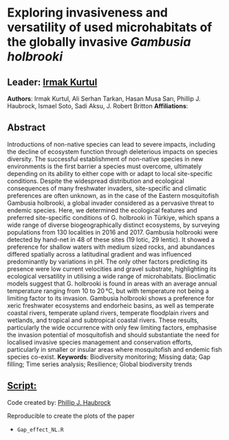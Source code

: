 
# Exploring invasiveness and versatility of used microhabitats of the globally invasive *Gambusia holbrooki*
## Leader: <a href="https://www.researchgate.net/profile/Irmak-Kurtul">Irmak Kurtul</a>

<strong>Authors</strong>:
Irmak Kurtul, Ali Serhan Tarkan, Hasan Musa Sarı, Phillip J. Haubrock, Ismael Soto, Sadi Aksu, J. Robert Britton
<strong>Affiliations</strong>:

## Abstract
Introductions of non-native species can lead to severe impacts, including the decline of ecosystem function through deleterious impacts on species diversity. The successful establishment of non-native species in new environments is the first barrier a species must overcome, ultimately depending on its ability to either cope with or adapt to local site-specific conditions. Despite the widespread distribution and ecological consequences of many freshwater invaders, site-specific and climatic preferences are often unknown, as in the case of the Eastern mosquitofish Gambusia holbrooki, a global invader considered as a pervasive threat to endemic species. Here, we determined the ecological features and preferred site-specific conditions of G. holbrooki in Türkiye, which spans a wide range of diverse biogeographically distinct ecosystems, by surveying populations from 130 localities in 2016 and 2017. Gambusia holbrooki were detected by hand-net in 48 of these sites (19 lotic, 29 lentic). It showed a preference for shallow waters with medium sized rocks, and abundances differed spatially across a latitudinal gradient and was influenced predominantly by variations in pH. The only other factors predicting its presence were low current velocities and gravel substrate, highlighting its ecological versatility in utilising a wide range of microhabitats. Bioclimatic models suggest that G. holbrooki is found in areas with an average annual temperature ranging from 10 to 20 °C, but with temperature not being a limiting factor to its invasion. Gambusia holbrooki shows a preference for xeric freshwater ecosystems and endorheic basins, as well as temperate coastal rivers, temperate upland rivers, temperate floodplain rivers and wetlands, and tropical and subtropical coastal rivers. These results, particularly the wide occurrence with only few limiting factors, emphasise the invasion potential of mosquitofish and should substantiate the need for localised invasive species management and conservation efforts, particularly in smaller or insular areas where mosquitofish and endemic fish species co-exist.
**Keywords**: Biodiversity monitoring; Missing data; Gap filling; Time series analysis; Resilience; Global biodiversity trends

## <a href="https://github.com/IsmaSA/gap_effect/tree/master/code.R">Script:</a>
Code created by: <a href="https://philliphaubrock.wixsite.com/invasivespecies">Phillip J. Haubrock</a>

Reproducible to create the plots of the paper
- <code>Gap_effect_NL.R</code>
